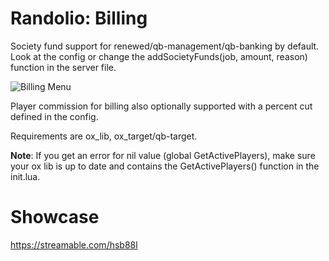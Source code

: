 # Randolio: Billing

Society fund support for renewed/qb-management/qb-banking by default. Look at the config or change the addSocietyFunds(job, amount, reason) function in the server file.

![Billing Menu](https://i.imgur.com/sqBwJeC.png)

Player commission for billing also optionally supported with a percent cut defined in the config.

Requirements are ox_lib, ox_target/qb-target.

**Note**: If you get an error for nil value (global GetActivePlayers), make sure your ox lib is up to date and contains the GetActivePlayers() function in the init.lua.

# Showcase

https://streamable.com/hsb88l
